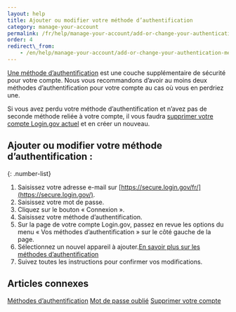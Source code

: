 ```yaml
---
layout: help
title: Ajouter ou modifier votre méthode d’authentification
category: manage-your-account
permalink: /fr/help/manage-your-account/add-or-change-your-authentication-method/
order: 4
redirect\_from:
    - /en/help/manage-your-account/add-or-change-your-authentication-method/
---
```

[Une méthode d’authentification](/help/get-started/authentication-methods/) est une couche supplémentaire de sécurité pour votre compte. Nous vous recommandons d’avoir au moins deux méthodes d’authentification pour votre compte au cas où vous en perdriez une.

Si vous avez perdu votre méthode d’authentification et n’avez pas de seconde méthode reliée à votre compte, il vous faudra [supprimer votre compte Login.gov actuel](/help/manage-your-account/delete-your-account/) et en créer un nouveau.

## Ajouter ou modifier votre méthode d’authentification :

{: .number-list}
1. Saisissez votre adresse e-mail sur [https://secure.login.gov/fr/](https://secure.login.gov/).
2. Saisissez votre mot de passe.
3. Cliquez sur le bouton « Connexion ».
4. Saisissez votre méthode d’authentification.
5. Sur la page de votre compte Login.gov, passez en revue les options du menu « Vos méthodes d’authentification » sur le côté gauche de la page.
6. Sélectionnez un nouvel appareil à ajouter.[En savoir plus sur les méthodes d’authentification](/help/get-started/authentication-methods/)
7. Suivez toutes les instructions pour confirmer vos modifications.

## Articles connexes
[Méthodes d’authentification](/help/get-started/authentication-methods/)
[Mot de passe oublié](/help/trouble-signing-in/forgot-your-password/)
[Supprimer votre compte](/help/manage-your-account/delete-your-account/)